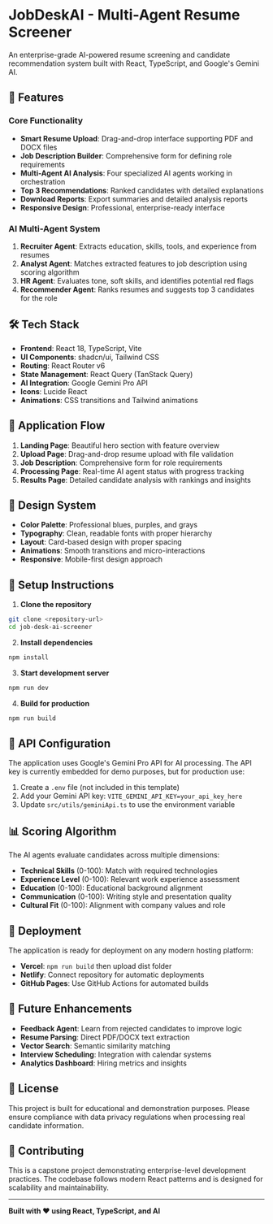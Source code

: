 
# JobDeskAI - Multi-Agent Resume Screener

An enterprise-grade AI-powered resume screening and candidate recommendation system built with React, TypeScript, and Google's Gemini AI.

## 🚀 Features

### Core Functionality
- **Smart Resume Upload**: Drag-and-drop interface supporting PDF and DOCX files
- **Job Description Builder**: Comprehensive form for defining role requirements
- **Multi-Agent AI Analysis**: Four specialized AI agents working in orchestration
- **Top 3 Recommendations**: Ranked candidates with detailed explanations
- **Download Reports**: Export summaries and detailed analysis reports
- **Responsive Design**: Professional, enterprise-ready interface

### AI Multi-Agent System
1. **Recruiter Agent**: Extracts education, skills, tools, and experience from resumes
2. **Analyst Agent**: Matches extracted features to job description using scoring algorithm
3. **HR Agent**: Evaluates tone, soft skills, and identifies potential red flags
4. **Recommender Agent**: Ranks resumes and suggests top 3 candidates for the role

## 🛠 Tech Stack

- **Frontend**: React 18, TypeScript, Vite
- **UI Components**: shadcn/ui, Tailwind CSS
- **Routing**: React Router v6
- **State Management**: React Query (TanStack Query)
- **AI Integration**: Google Gemini Pro API
- **Icons**: Lucide React
- **Animations**: CSS transitions and Tailwind animations

## 📱 Application Flow

1. **Landing Page**: Beautiful hero section with feature overview
2. **Upload Page**: Drag-and-drop resume upload with file validation
3. **Job Description**: Comprehensive form for role requirements
4. **Processing Page**: Real-time AI agent status with progress tracking
5. **Results Page**: Detailed candidate analysis with rankings and insights

## 🎨 Design System

- **Color Palette**: Professional blues, purples, and grays
- **Typography**: Clean, readable fonts with proper hierarchy
- **Layout**: Card-based design with proper spacing
- **Animations**: Smooth transitions and micro-interactions
- **Responsive**: Mobile-first design approach

## 🔧 Setup Instructions

1. **Clone the repository**
```bash
git clone <repository-url>
cd job-desk-ai-screener
```

2. **Install dependencies**
```bash
npm install
```

3. **Start development server**
```bash
npm run dev
```

4. **Build for production**
```bash
npm run build
```

## 🔑 API Configuration

The application uses Google's Gemini Pro API for AI processing. The API key is currently embedded for demo purposes, but for production use:

1. Create a `.env` file (not included in this template)
2. Add your Gemini API key: `VITE_GEMINI_API_KEY=your_api_key_here`
3. Update `src/utils/geminiApi.ts` to use the environment variable

## 📊 Scoring Algorithm

The AI agents evaluate candidates across multiple dimensions:

- **Technical Skills** (0-100): Match with required technologies
- **Experience Level** (0-100): Relevant work experience assessment
- **Education** (0-100): Educational background alignment
- **Communication** (0-100): Writing style and presentation quality
- **Cultural Fit** (0-100): Alignment with company values and role

## 🚀 Deployment

The application is ready for deployment on any modern hosting platform:

- **Vercel**: `npm run build` then upload dist folder
- **Netlify**: Connect repository for automatic deployments
- **GitHub Pages**: Use GitHub Actions for automated builds

## 🎯 Future Enhancements

- **Feedback Agent**: Learn from rejected candidates to improve logic
- **Resume Parsing**: Direct PDF/DOCX text extraction
- **Vector Search**: Semantic similarity matching
- **Interview Scheduling**: Integration with calendar systems
- **Analytics Dashboard**: Hiring metrics and insights

## 📄 License

This project is built for educational and demonstration purposes. Please ensure compliance with data privacy regulations when processing real candidate information.

## 🤝 Contributing

This is a capstone project demonstrating enterprise-level development practices. The codebase follows modern React patterns and is designed for scalability and maintainability.

---

**Built with ❤️ using React, TypeScript, and AI**
